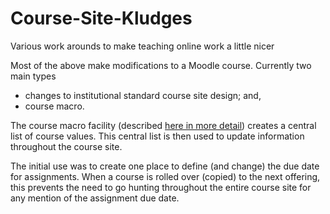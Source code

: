 # Course-Site-Kludges
Various work arounds to make teaching online work a little nicer

Most of the above make modifications to a Moodle course. Currently two main types
* changes to institutional standard course site design; and,
* course macro.

The course macro facility (described [here in more detail](https://davidtjones.wordpress.com/2014/01/22/a-moodle-course-site-wide-macro-facility/)) creates a central list of course values. This central list is then used to update information throughout the course site.  

The initial use was to create one place to define (and change) the due date for assignments. When a course is rolled over (copied) to the next offering, this prevents the need to go hunting throughout the entire course site for any mention of the assignment due date.
